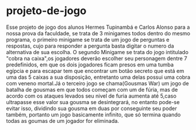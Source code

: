 # projeto-de-jogo
Esse projeto de jogo dos alunos Hermes Tupinambá e Carlos Alonso para a nossa prova da faculdade, se trata de 3 minigames todos dentro do mesmo programa, o primeiro minigame se trata de um jogo de perguntas e respostas, cujo para responder a pergunta basta digitar o numero da alternativa de sua escolha. O segundo Minigame se trata do jogo intitulado "cobra na caixa",os jogadores deverão escolher seu personagem dentre 7 predefinidos, em que os dois jogadores ficam presos em uma tumba egípcia e para escapar tem que encontrar um botão secreto que está em uma das 5 caixas a sua disposição, entretanto uma delas possui uma cobra com veneno mortal.Já o terceiro jogo se chama(Gousmas War) um jogo de batalha de gousmas em que todos começam com um de fúria, mas de acordo com os ataques levados seu nivel de furia aumenta até 5,caso ultrapasse esse valor sua gousma se desintegrará, no entanto pode-se evitar isso, dividindo sua gousma em duas por conseguinte seu poder também, portanto um jogo basicamente infinito, que só termina quando todas as goumas de um jogador for eliminada.
